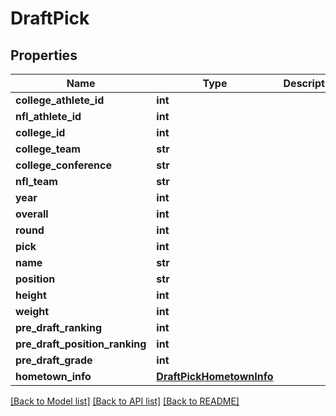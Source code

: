 # DraftPick

## Properties
Name | Type | Description | Notes
------------ | ------------- | ------------- | -------------
**college_athlete_id** | **int** |  | [optional] 
**nfl_athlete_id** | **int** |  | [optional] 
**college_id** | **int** |  | [optional] 
**college_team** | **str** |  | [optional] 
**college_conference** | **str** |  | [optional] 
**nfl_team** | **str** |  | [optional] 
**year** | **int** |  | [optional] 
**overall** | **int** |  | [optional] 
**round** | **int** |  | [optional] 
**pick** | **int** |  | [optional] 
**name** | **str** |  | [optional] 
**position** | **str** |  | [optional] 
**height** | **int** |  | [optional] 
**weight** | **int** |  | [optional] 
**pre_draft_ranking** | **int** |  | [optional] 
**pre_draft_position_ranking** | **int** |  | [optional] 
**pre_draft_grade** | **int** |  | [optional] 
**hometown_info** | [**DraftPickHometownInfo**](DraftPickHometownInfo.md) |  | [optional] 

[[Back to Model list]](../README.md#documentation-for-models) [[Back to API list]](../README.md#documentation-for-api-endpoints) [[Back to README]](../README.md)


